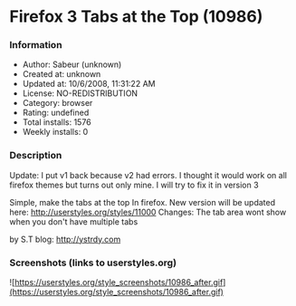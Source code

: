 # Firefox 3 Tabs at the Top (10986)

### Information
- Author: Sabeur (unknown)
- Created at: unknown
- Updated at: 10/6/2008, 11:31:22 AM
- License: NO-REDISTRIBUTION
- Category: browser
- Rating: undefined
- Total installs: 1576
- Weekly installs: 0


### Description
Update: I put v1 back because v2 had errors. I thought it would work on all firefox themes but turns out only mine. I will try to fix it in version 3

Simple, make the tabs at the top In firefox.
New version will be updated here: http://userstyles.org/styles/11000
Changes: The tab area wont show when you don't have multiple tabs

by S.T blog: http://ystrdy.com


### Screenshots (links to userstyles.org)
![https://userstyles.org/style_screenshots/10986_after.gif](https://userstyles.org/style_screenshots/10986_after.gif)


